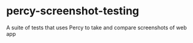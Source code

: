 # percy-screenshot-testing
A suite of tests that uses Percy to take and compare screenshots of web app
